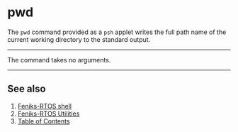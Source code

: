 # pwd

The `pwd` command provided as a `psh` applet writes
the full path name of the current working directory
to the standard output.

---

The command takes no arguments.

---

## See also

1. [Feniks-RTOS shell](../index.md)
2. [Feniks-RTOS Utilities](../../index.md)
3. [Table of Contents](../../../index.md)
